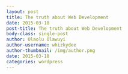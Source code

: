```yaml
---
layout: post
title: The truth about Web Development
date: 2015-03-18
post-title: The truth about Web Development
body-class: single-post
author: Olaolu Olawuyi
author-username: whizkydee
author-thumbnail: /img/author.png
date: 2015-03-18
categories: wordpress
---
```

